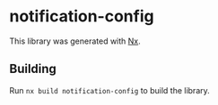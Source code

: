 # notification-config

This library was generated with [Nx](https://nx.dev).

## Building

Run `nx build notification-config` to build the library.
